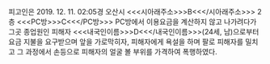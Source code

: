 피고인은 2019. 12. 11. 02:05경 오산시 <<<시아래주소>>>B<<</시아래주소>>> 2층 <<<PC방>>>C<<</PC방>>> PC방에서 이용요금을 계산하지 않고 나가려다가 그곳 종업원인 피해자 <<<내국인이름>>>D<<</내국인이름>>>(24세, 남)으로부터 요금 지불을 요구받으며 앞을 가로막히자, 피해자에게 욕설을 하며 팔로 피해자를 밀치고 그 과정에서 손등으로 피해자의 얼굴 볼 부위를 가격하여 폭행하였다.